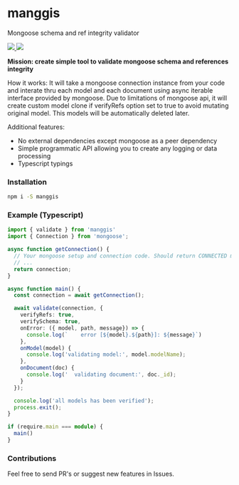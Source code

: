 # manggis
Mongoose schema and ref integrity validator


<a href="https://www.npmjs.com/package/manggis" alt="Downloads">
  <img src="https://img.shields.io/npm/dm/manggis" />
</a>

<a href="https://www.npmjs.com/package/manggis">
  <img src="https://img.shields.io/npm/v/manggis" />
</a>

**Mission: create simple tool to validate mongoose schema and references integrity**


How it works:
It will take a mongoose connection instance from your code and interate thru each model and each
document using async iterable interface provided by mongoose. Due to limitations of mongoose api,
it will create custom model clone if verifyRefs option set to true to avoid mutating original model.
This models will be automatically deleted later.

Additional features:

- No external dependencies except mongoose as a peer dependency
- Simple programmatic API allowing you to create any logging or data processing
- Typescript typings

### Installation

```bash
npm i -S manggis
```
### Example (Typescript)

```ts
import { validate } from 'manggis'
import { Connection } from 'mongoose';

async function getConnection() {
  // Your mongoose setup and connection code. Should return CONNECTED mongoose.Connection instance
  // ...
  return connection;
}

async function main() {
  const connection = await getConnection();

  await validate(connection, {
    verifyRefs: true,
    verifySchema: true,
    onError: ({ model, path, message}) => {
      console.log(`    error [${model}.${path}]: ${message}`)
    },
    onModel(model) {
      console.log('validating model:', model.modelName);
    },
    onDocument(doc) {
      console.log('  validating document:', doc._id);
    }
  });

  console.log('all models has been verified');
  process.exit();
}

if (require.main === module) {
  main()
}

```

### Contributions

Feel free to send PR's or suggest new features in Issues.

